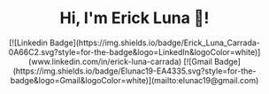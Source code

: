 <h1 align="center">Hi, I'm Erick Luna 👋</a>!</h1>
<div align="center">
[![Linkedin Badge](https://img.shields.io/badge/Erick_Luna_Carrada-0A66C2.svg?style=for-the-badge&logo=LinkedIn&logoColor=white)](www.linkedin.com/in/erick-luna-carrada)
[![Gmail Badge](https://img.shields.io/badge/Elunac19-EA4335.svg?style=for-the-badge&logo=Gmail&logoColor=white)](mailto:elunac19@gmail.com) 

